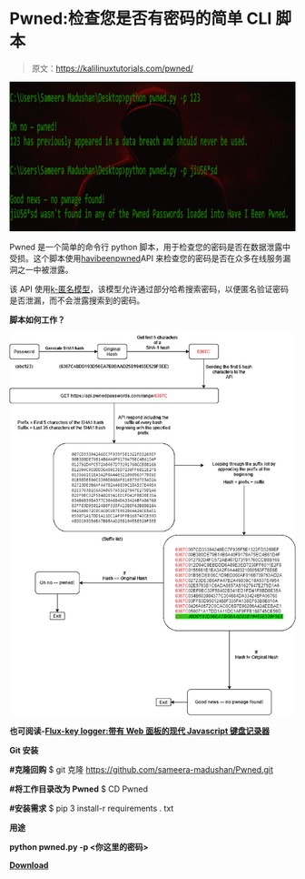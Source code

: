 # Pwned:检查您是否有密码的简单 CLI 脚本

> 原文：<https://kalilinuxtutorials.com/pwned/>

[![Pwned : Simple CLI Script To Check If You Have A Password](img//64fd7ce15440f7d4f81f502fd3ca9296.png "Pwned : Simple CLI Script To Check If You Have A Password")](https://1.bp.blogspot.com/-TBgJCsJg-lE/XqWmGYMY8KI/AAAAAAAAGGE/VL0TvPiQa8gNR7EbiFv0LFIsNPk_KW95ACLcBGAsYHQ/s1600/Pwned%25281%2529.png)

Pwned 是一个简单的命令行 python 脚本，用于检查您的密码是否在数据泄露中受损。这个脚本使用[havibeenpwned](https://haveibeenpwned.com/API/v3)API 来检查您的密码是否在众多在线服务漏洞之一中被泄露。

该 API 使用[k-匿名模型](https://en.wikipedia.org/wiki/K-anonymity)，该模型允许通过部分哈希搜索密码，以便匿名验证密码是否泄漏，而不会泄露搜索到的密码。

**脚本如何工作？**

![](img//73ded7d399a65a2743d74f510f05c0cf.png)

**也可阅读-[Flux-key logger:带有 Web 面板的现代 Javascript 键盘记录器](https://kalilinuxtutorials.com/flux-keylogger/)**

**Git 安装**

**#克隆回购**
$ git 克隆 https://github.com/sameera-madushan/Pwned.git

**#将工作目录改为 Pwned**
$ CD Pwned

**#安装需求**
$ pip 3 install-r requirements . txt

**用途**

**python pwned.py -p <你这里的密码>**

[**Download**](https://github.com/sameera-madushan/Pwned#pwned---check-your-passwords)